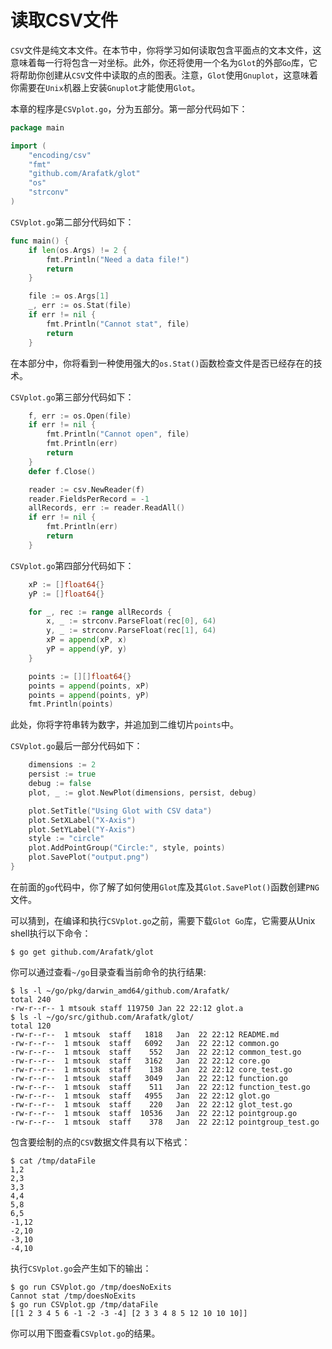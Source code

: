 # **读取CSV文件**

`CSV`文件是纯文本文件。在本节中，你将学习如何读取包含平面点的文本文件，这意味着每一行将包含一对坐标。此外，你还将使用一个名为`Glot`的外部`Go`库，它将帮助你创建从`CSV`文件中读取的点的图表。注意，`Glot`使用`Gnuplot`，这意味着你需要在`Unix`机器上安装`Gnuplot`才能使用`Glot`。

本章的程序是`CSVplot.go`，分为五部分。第一部分代码如下：

```go
package main

import (
	"encoding/csv"
	"fmt"
	"github.com/Arafatk/glot"
	"os"
	"strconv"
)
```

`CSVplot.go`第二部分代码如下：

```go
func main() {
	if len(os.Args) != 2 {
		fmt.Println("Need a data file!")
		return
	}

	file := os.Args[1]
	_, err := os.Stat(file)
	if err != nil {
		fmt.Println("Cannot stat", file)
		return
	}
```

在本部分中，你将看到一种使用强大的`os.Stat()`函数检查文件是否已经存在的技术。

`CSVplot.go`第三部分代码如下：

```go
	f, err := os.Open(file)
	if err != nil {
		fmt.Println("Cannot open", file)
		fmt.Println(err)
		return
	}
	defer f.Close()

	reader := csv.NewReader(f)
	reader.FieldsPerRecord = -1
	allRecords, err := reader.ReadAll()
	if err != nil {
		fmt.Println(err)
		return
	}
```

`CSVplot.go`第四部分代码如下：

```go
	xP := []float64{}
	yP := []float64{}

	for _, rec := range allRecords {
		x, _ := strconv.ParseFloat(rec[0], 64)
		y, _ := strconv.ParseFloat(rec[1], 64)
		xP = append(xP, x)
		yP = append(yP, y)
	}

	points := [][]float64{}
	points = append(points, xP)
	points = append(points, yP)
	fmt.Println(points)
```

此处，你将字符串转为数字，并追加到二维切片`points`中。

`CSVplot.go`最后一部分代码如下：

```go
	dimensions := 2
	persist := true
	debug := false
	plot, _ := glot.NewPlot(dimensions, persist, debug)

	plot.SetTitle("Using Glot with CSV data")
	plot.SetXLabel("X-Axis")
	plot.SetYLabel("Y-Axis")
	style := "circle"
	plot.AddPointGroup("Circle:", style, points)
	plot.SavePlot("output.png")
}
```

在前面的`go`代码中，你了解了如何使用`Glot`库及其`Glot.SavePlot()`函数创建`PNG`文件。

可以猜到，在编译和执行`CSVplot.go`之前，需要下载`Glot Go`库，它需要从Unix shell执行以下命令：

```shell
$ go get github.com/Arafatk/glot
```

你可以通过查看`~/go`目录查看当前命令的执行结果:

```shell
$ ls -l ~/go/pkg/darwin_amd64/github.com/Arafatk/
total 240
-rw-r--r-- 1 mtsouk staff 119750 Jan 22 22:12 glot.a
$ ls -l ~/go/src/github.com/Arafatk/glot/
total 120
-rw-r--r--  1 mtsouk  staff   1818   Jan  22 22:12 README.md
-rw-r--r--  1 mtsouk  staff   6092   Jan  22 22:12 common.go
-rw-r--r--  1 mtsouk  staff    552   Jan  22 22:12 common_test.go
-rw-r--r--  1 mtsouk  staff   3162   Jan  22 22:12 core.go
-rw-r--r--  1 mtsouk  staff    138   Jan  22 22:12 core_test.go
-rw-r--r--  1 mtsouk  staff   3049   Jan  22 22:12 function.go
-rw-r--r--  1 mtsouk  staff    511   Jan  22 22:12 function_test.go
-rw-r--r--  1 mtsouk  staff   4955   Jan  22 22:12 glot.go
-rw-r--r--  1 mtsouk  staff    220   Jan  22 22:12 glot_test.go
-rw-r--r--  1 mtsouk  staff  10536   Jan  22 22:12 pointgroup.go
-rw-r--r--  1 mtsouk  staff    378   Jan  22 22:12 pointgroup_test.go
```

包含要绘制的点的`CSV`数据文件具有以下格式：

```shell
$ cat /tmp/dataFile
1,2
2,3
3,3
4,4
5,8
6,5
-1,12
-2,10
-3,10
-4,10
```

执行`CSVplot.go`会产生如下的输出：

```shel
$ go run CSVplot.go /tmp/doesNoExits
Cannot stat /tmp/doesNoExits
$ go run CSVplot.gp /tmp/dataFile
[[1 2 3 4 5 6 -1 -2 -3 -4] [2 3 3 4 8 5 12 10 10 10]]
```

你可以用下图查看`CSVplot.go`的结果。

